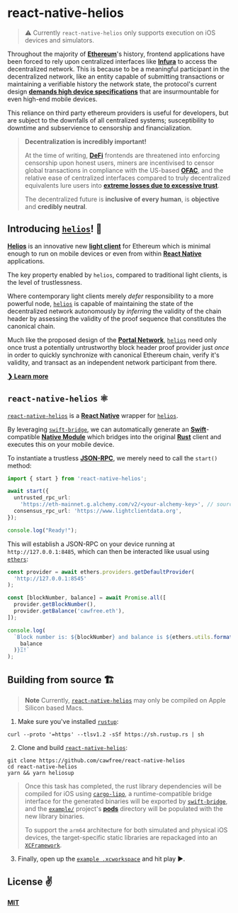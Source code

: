 # react-native-helios

> ⚠️ Currently `react-native-helios` only supports execution on iOS devices and simulators.

Throughout the majority of [__Ethereum__](https://ethereum.org/en/)'s history, frontend applications have been forced to rely upon centralized interfaces like [__Infura__](https://www.infura.io/) to access the decentralized network. This is because to be a meaningful participant in the decentralized network, like an entity capable of submitting transactions or maintaining a verifiable history the network state, the protocol's current design [__demands high device specifications__](https://youtu.be/0stc9jnQLXA?t=136) that are insurmountable for even high-end mobile devices.

This reliance on third party ethereum providers is useful for developers, but are subject to the downfalls of all centralized systems; susceptibility to downtime and subservience to censorship and financialization.

> __Decentralization is incredibly important!__
>
> At the time of writing, [__DeFi__](https://ethereum.org/en/defi) frontends are threatened into enforcing censorship upon honest users, miners are incentivised to censor global transactions in compliance with the US-based [__OFAC__](https://youtu.be/Ytaa_5liwMA?t=4429), and the relative ease of centralized interfaces compared to truly decentralized equivalents lure users into [__extreme losses due to excessive trust__](https://twitter.com/JG_Nuke/status/1591070331988774913).
>
> The decentralized future is __inclusive of every human__, is __objective__ and __credibly neutral__.

## Introducing [`helios`](https://github.com/a16z/helios)! 👋

[__Helios__](https://github.com/a16z/helios) is an innovative new [__light client__](https://ethereum.org/en/developers/docs/nodes-and-clients/) for Ethereum which is minimal enough to run on mobile devices or even from within [__React Native__](https://reactnative.dev) applications.

The key property enabled by `helios`, compared to traditional light clients, is the level of trustlessness.

Where contemporary light clients merely _defer_ responsibility to a more powerful node, [`helios`](https://github.com/a16z/helios) is capable of maintaining the state of the decentralized network autonomously by _inferring_ the validity of the chain header by assessing the validity of the proof sequence that constitutes the canonical chain.

Much like the proposed design of the [__Portal Network__](https://www.ethportal.net/), [`helios`](https://github.com/a16z/helios) need only once trust a potentially untrustworthy block header proof provider just _once_ in order to quickly synchronize with canonical Ethereum chain, verify it's validity, and transact as an independent network participant from there.

[__❯ Learn more__](https://a16zcrypto.com/building-helios-ethereum-light-client/)

## `react-native-helios` ⚛️

[`react-native-helios`](https://github.com/cawfree) is a [__React Native__](https://reactnative.dev) wrapper for [`helios`](https://github.com/a16z/helios).

By leveraging [`swift-bridge`](https://github.com/chinedufn/swift-bridge), we can automatically generate an [__Swift__](https://developer.apple.com/swift/)-compatible [__Native Module__](https://reactnative.dev/docs/native-modules-intro) which bridges into the original [__Rust__](https://www.rust-lang.org/) client and executes this on your mobile device.

To instantiate a trustless [__JSON-RPC__](https://ethereum.org/en/developers/docs/apis/json-rpc/#:~:text=JSON%2DRPC%20is%20a%20stateless,many%20various%20message%20passing%20environments.), we merely need to call the `start()` method:

```typescript
import { start } from 'react-native-helios';

await start({
  untrusted_rpc_url:
    'https://eth-mainnet.g.alchemy.com/v2/<your-alchemy-key>', // source of initial proofs
  consensus_rpc_url: 'https://www.lightclientdata.org',
});

console.log("Ready!");
```

This will establish a JSON-RPC on your device running at `http://127.0.0.1:8485`, which can then be interacted like usual using [`ethers`](https://github.com/ethers-io/ethers.js/):

```typescript
const provider = await ethers.providers.getDefaultProvider(
  'http://127.0.0.1:8545'
);

const [blockNumber, balance] = await Promise.all([
  provider.getBlockNumber(),
  provider.getBalance('cawfree.eth'),
]);

console.log(
  `Block number is: ${blockNumber} and balance is ${ethers.utils.formatEther(
    balance
  )}Ξ!`
);
```

## Building from source 🏗

> __Note__ Currently, [`react-native-helios`](https://github.com/cawfree/react-native-helios) may only be compiled on Apple Silicon based Macs.

1. Make sure you've installed [`rustup`](https://www.rust-lang.org/tools/install):

```shell
curl --proto '=https' --tlsv1.2 -sSf https://sh.rustup.rs | sh
```

2. Clone and build [`react-native-helios`](https://github.com/cawfree/react-native-helios):

```shell
git clone https://github.com/cawfree/react-native-helios
cd react-native-helios
yarn && yarn heliosup
```

> Once this task has completed, the rust library dependencies will be compiled for iOS using [`cargo-lipo`](https://github.com/TimNN/cargo-lipo), a runtime-compatible bridge interface for the generated binaries will be exported by [`swift-bridge`](https://github.com/chinedufn/swift-bridge), and the [`example/`](./example) project's [__pods__](https://cocoapods.org/) directory will be populated with the new library binaries.
>
> To support the `arm64` architecture for both simulated and physical iOS devices, the target-specific static libraries are repackaged into an [`XCFramework`](https://medium.com/trueengineering/xcode-and-xcframeworks-new-format-of-packing-frameworks-ca15db2381d3).

3. Finally, open up the [`example .xcworkspace`](./example/ios) and hit play ▶.

## License ✌️

[__MIT__](./LICENSE)
